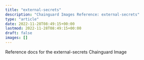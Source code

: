 ```yaml
---
title: "external-secrets"
description: "Chainguard Images Reference: external-secrets"
type: "article"
date: 2022-11-28T08:49:15+00:00
lastmod: 2022-11-28T08:49:15+00:00
draft: false
images: []
---
```


Reference docs for the external-secrets Chainguard Image
